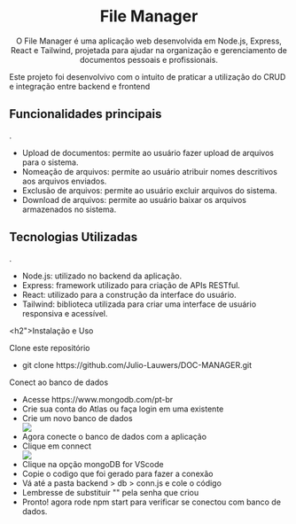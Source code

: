 <h1 align="center">File Manager</h1>


<p align="center">O File Manager é uma aplicação web desenvolvida em Node.js, Express, React e Tailwind, projetada para ajudar na organização e gerenciamento de documentos pessoais e profissionais.</p>
<p>Este projeto foi desenvolvivo com o intuito de praticar a utilização do CRUD e integração entre backend e frontend</p>

<h2>Funcionalidades principais</h2>
<p>.</p>
<ul>
  <li >Upload de documentos: permite ao usuário fazer upload de arquivos para o sistema.</li>
  <li>Nomeação de arquivos: permite ao usuário atribuir nomes descritivos aos arquivos enviados.</li>
  <li>Exclusão de arquivos: permite ao usuário excluir arquivos do sistema.</li>
  <li>Download de arquivos: permite ao usuário baixar os arquivos armazenados no sistema.</li>
</ul>

<h2>Tecnologias Utilizadas</h2>
<p>.</p>
<ul>
  <li >Node.js: utilizado no backend da aplicação.</li>
  <li>Express: framework utilizado para criação de APIs RESTful.</li>
  <li>React: utilizado para a construção da interface do usuário.</li>
  <li>Tailwind: biblioteca utilizada para criar uma interface de usuário responsiva e acessível.</li>
</ul>

<h2">Instalação e Uso</h2>
<p>Clone este repositório</p>
<ul>
  <li >git clone https://github.com/Julio-Lauwers/DOC-MANAGER.git</li>
</ul>

<p>Conect ao banco de dados</p>
<ul>
  <li> Acesse https://www.mongodb.com/pt-br</li>
  <li>Crie sua conta do Atlas ou faça login em uma existente</li>
  <li>Crie um novo banco de dados</li>
<img src="https://github.com/Julio-Lauwers/DOC-MANAGER/assets/113729646/c106643c-f8fe-4976-b546-f1d5c933158f">
  <li>Agora conecte o banco de dados com a aplicação</li>
  <li>Clique em connect</li>
  <img src="https://github.com/Julio-Lauwers/DOC-MANAGER/assets/113729646/aaf85a84-f7ba-4a5e-81fb-e6b165575e35" >
  <li>Clique na opção mongoDB for VScode</li>
  <li>Copie o codigo que foi gerado para fazer a conexão</li>
  <li>Vá até a pasta backend > db > conn.js e cole o código</li>
  <li>Lembresse de substituir "<password>" pela senha que criou</li>
  <li> Pronto! agora rode npm start para verificar se conectou com banco de dados.</li>
</ul>
